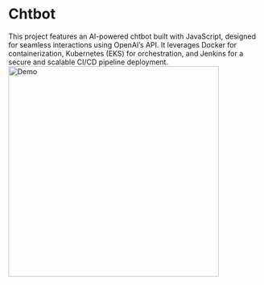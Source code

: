 # Chtbot
This project features an AI-powered chtbot built with JavaScript, designed for seamless interactions using OpenAI’s API. It leverages Docker for containerization, Kubernetes (EKS) for orchestration, and Jenkins for a secure and scalable CI/CD pipeline deployment.
<img width="418" alt="Demo" src="https://github.com/user-attachments/assets/7ff98b6d-5326-4546-9123-48a91a3a40c3">
